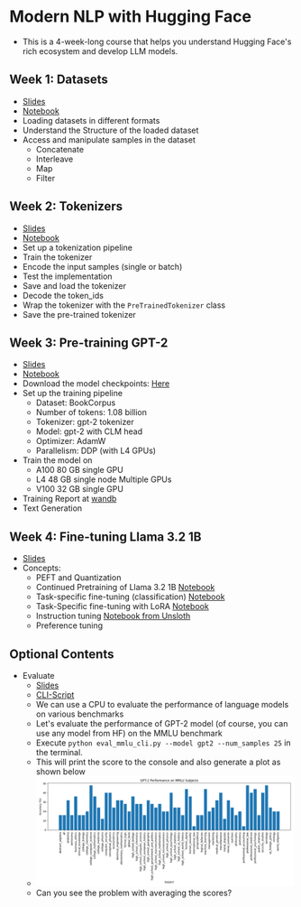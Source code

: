 # Modern NLP with Hugging Face
 - This is a 4-week-long course that helps you understand Hugging Face's rich ecosystem and develop LLM models.
## Week 1: Datasets
 - [Slides](https://iitm-pod.slides.com/arunprakash_ai/dlp-lecture-1)
 - [Notebook](https://github.com/Arunprakash-A/Modern-NLP-with-Hugging-Face/blob/main/Notebooks/Datasets.ipynb)
 - Loading datasets in different formats
 - Understand the Structure of the loaded dataset
 - Access and manipulate samples in the dataset
   - Concatenate
   - Interleave
   - Map
   - Filter
## Week 2: Tokenizers
  - [Slides](https://iitm-pod.slides.com/arunprakash_ai/dlp-lecture-2)
  - [Notebook](https://github.com/Arunprakash-A/Modern-NLP-with-Hugging-Face/blob/main/Notebooks/Tokenizer.ipynb)
  - Set up a tokenization pipeline
  - Train the tokenizer
  - Encode the input samples (single or batch)
  - Test the implementation
  - Save and load the tokenizer
  - Decode the token_ids
  - Wrap the tokenizer with the `PreTrainedTokenizer` class
  - Save the pre-trained tokenizer
## Week 3: Pre-training GPT-2 
 - [Slides](https://iitm-pod.slides.com/arunprakash_ai/dlp_nlp_w3?token=5976JyVI)
 - [Notebook](https://github.com/Arunprakash-A/Modern-NLP-with-Hugging-Face/blob/main/Notebooks/PreTraining_GPT.ipynb)
 - Download the model checkpoints: [Here](https://drive.google.com/drive/folders/1DQwmmq9hLtIwfXVMKlYtNu_k9ZS7Nekx?usp=drive_link)
 - Set up the training pipeline
    - Dataset: BookCorpus
    - Number of tokens: 1.08 billion
    - Tokenizer: gpt-2 tokenizer
    - Model: gpt-2 with CLM head
    - Optimizer: AdamW
    - Parallelism: DDP (with L4 GPUs)
 - Train the model on
    - A100 80 GB single GPU
    - L4 48 GB single node Multiple GPUs
    - V100 32 GB single GPU
 - Training Report at [wandb](https://wandb.ai/a-arun283-iit-madras/DLP-GPT2-Node-1/reports/DLP-PreTraining-GPT-2--Vmlldzo5NTgxMTUx)
 - Text Generation
## Week 4: Fine-tuning Llama 3.2 1B
 - [Slides](https://iitm-pod.slides.com/arunprakash_ai/dlp-nlp-w4/fullscreen?token=vmr9TM_Z) 
 - Concepts:
    - PEFT and Quantization
    - Continued Pretraining of Llama 3.2 1B [Notebook](https://github.com/Arunprakash-A/Modern-NLP-with-Hugging-Face/blob/main/Notebooks/ContPreTrain-Peft-quantize.ipynb)
    - Task-specific fine-tuning (classification) [Notebook](https://github.com/Arunprakash-A/Modern-NLP-with-Hugging-Face/blob/main/Notebooks/Task-Specific-FineTuning.ipynb)
    - Task-Specific fine-tuning with LoRA [Notebook](https://github.com/Arunprakash-A/Modern-NLP-with-Hugging-Face/blob/main/Notebooks/Task-Specific-FineTuning-LoRA.ipynb)
    - Instruction tuning [Notebook from Unsloth](https://colab.research.google.com/drive/1Ys44kVvmeZtnICzWz0xgpRnrIOjZAuxp?usp=sharing)
    -  Preference tuning
  
## Optional Contents
 - Evaluate
   - [Slides](https://iitm-pod.slides.com/arunprakash_ai)
   - [CLI-Script](https://github.com/Arunprakash-A/Modern-NLP-with-Hugging-Face/blob/main/Notebooks/eval_mmlu_cli.py)
   - We can use a CPU to evaluate the performance of language models on various benchmarks
   - Let's evaluate the performance of GPT-2 model (of course, you can use any model from HF) on the MMLU benchmark
   - Execute ```python eval_mmlu_cli.py --model gpt2 --num_samples 25``` in the terminal.
   - This will print the score to the console and also generate a plot as shown below
   - ![gpt2-evaluate](https://raw.githubusercontent.com/Arunprakash-A/Modern-NLP-with-Hugging-Face/refs/heads/main/Notebooks/images/gpt2_mmlu_scores.png)
   - Can you see the problem with averaging the scores?

   
     
